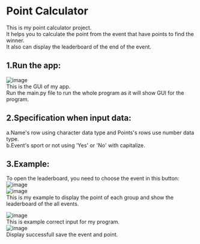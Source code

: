 # Point Calculator
This is my point calculator project.</br>
It helps you to calculate the point from the event that have points to find the winner.</br>
It also can display the leaderboard of the end of the event.</br>

## 1.Run the app:
![image](https://github.com/wolfcutie-alt/Research-Repository/assets/78878767/0434736e-a543-4898-89e1-a28428cde202)</br>
This is the GUI of my app.</br>
Run the main.py file to run the whole program as it will show GUI for the program.</br>

## 2.Specification when input data:
a.Name's row using character data type and Points's rows use number data type.</br>
b.Event's sport or not using 'Yes' or 'No' with capitalize.</br> 

## 3.Example:
To open the leaderboard, you need to choose the event in this button:</br>
![image](https://github.com/wolfcutie-alt/Research-Repository/assets/78878767/78d81a03-c621-48ee-b347-43dead327c0f)</br>
![image](https://github.com/wolfcutie-alt/Research-Repository/assets/78878767/8d72c3fe-11b0-4973-aa48-9cb8fc1fffdb)</br>
This is my example to display the point of each group and show the leaderboard of the all events.</br>

![image](https://github.com/wolfcutie-alt/Research-Repository/assets/78878767/df4c257a-7a01-4828-b3b1-00fa968f0eec)</br>
This is example correct input for my program.</br>
![image](https://github.com/wolfcutie-alt/Research-Repository/assets/78878767/e2111ae4-9870-42f3-aba1-2e116d9d6cbd)</br>
Display successfull save the event and point.</br>

